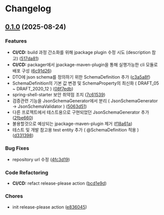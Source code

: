 # Changelog

## [0.1.0](https://github.com/NERDHEAD-lab/json-schema/compare/0.1.0-SNAPSHOT...0.1.0) (2025-08-24)


### Features

* **CI/CD:** build 과정 간소화를 위해 jpackage plugin 수정 시도 (description 참고) ([517da81](https://github.com/NERDHEAD-lab/json-schema/commit/517da8122c554122fa738a1f97ffa3c79d720366))
* **CI/CD:** packager에서 jpackage-maven-plugin을 통해 실행가능한 cli 모듈로 배포 구성 ([6c91d26](https://github.com/NERDHEAD-lab/json-schema/commit/6c91d261132eb545a16d4b59f9d76cd750cda7fd))
* DTO에 json schema를 정의하기 위한 SchemaDefinition 추가 ([c3a5a8f](https://github.com/NERDHEAD-lab/json-schema/commit/c3a5a8fc3a4e594128514f3ddf7a77f4fe3108dc))
* SchemaDefinition의 기본 값 변경 및 SchemaProperty의 최신화 ( DRAFT_05 ~ DRAFT_2020_12 ) ([08f7edb](https://github.com/NERDHEAD-lab/json-schema/commit/08f7edb1e529555c463a7bf8bacccd11bd682652))
* spring-shell-starter 보안 취약점 조치 ([7c61539](https://github.com/NERDHEAD-lab/json-schema/commit/7c6153940f0f2551104541f43bf029fa4f08061a))
* 검증관련 기능을 JsonSchemaGenerator에서 분리 ( JsonSchemaGenerator -&gt; JsonSchemaValidator ) ([5063d51](https://github.com/NERDHEAD-lab/json-schema/commit/5063d511f971b213a5802a784e55eebdc32f9ceb))
* 다른 프로젝트에서 테스트용으로 구현되었던 JsonSchemaGenerator 추가 ([2fbe660](https://github.com/NERDHEAD-lab/json-schema/commit/2fbe6604f3b51cccde1375d4a5ac56cda0237358))
* 불용할것으로 예상되는 jpackage-maven-plugin 제거 ([f18a61a](https://github.com/NERDHEAD-lab/json-schema/commit/f18a61a776a94b700a136d443366ba25f143e63a))
* 테스트 및 개발 참고용 test entity 추가 ( @SchemaDefinition 적용 ) ([d331398](https://github.com/NERDHEAD-lab/json-schema/commit/d331398786cfbce1804502f1f7e76a831b5fce45))


### Bug Fixes

* repository url 수정 ([4fc3d19](https://github.com/NERDHEAD-lab/json-schema/commit/4fc3d19fb9caa464abdd4f71ad5af857a2424cbf))


### Code Refactoring

* **CI/CD:** refact release-please action ([bcd1e9d](https://github.com/NERDHEAD-lab/json-schema/commit/bcd1e9db6ca85409b9a95b3923059026f8777e53))


### Chores

* init release-please action ([e836045](https://github.com/NERDHEAD-lab/json-schema/commit/e8360455dd534895ffeeafa43808bc62d1e565c4))
